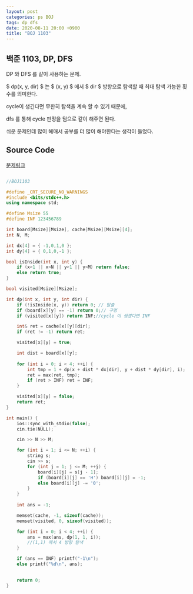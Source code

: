 ```yaml
---
layout: post
categories: ps BOJ
tags: dp dfs
date: 2020-08-11 20:00 +0900
title: "BOJ 1103"
---
```


## 백준 1103, DP, DFS

DP 와 DFS 를 같이 사용하는 문제.  

$ dp(x, y, dir) $ 는 $ (x, y) $ 에서 $ dir $ 방향으로 탐색할 때 최대 탐색 가능한 횟수를 의미한다.  

cycle이 생긴다면 무한히 탐색을 계속 할 수 있기 때문에,  

dfs 를 통해 cycle 판정을 덤으로 같이 해주면 된다.  

쉬운 문제인데 많이 헤매서 공부를 더 많이 해야한다는 생각이 들었다.  

## Source Code

[문제링크](https://www.acmicpc.net/problem/1103)

```cpp

//BOJ1103

#define _CRT_SECURE_NO_WARNINGS
#include <bits/stdc++.h>
using namespace std;

#define Msize 55
#define INF 123456789

int board[Msize][Msize], cache[Msize][Msize][4];
int N, M;

int dx[4] = { -1,0,1,0 };
int dy[4] = { 0,1,0,-1 };

bool isInside(int x, int y) {
	if (x<1 || x>N || y<1 || y>M) return false;
	else return true;
}

bool visited[Msize][Msize];

int dp(int x, int y, int dir) {
	if (!isInside(x, y)) return 0; // 탈출
	if (board[x][y] == -1) return 0;// 구멍
	if (visited[x][y]) return INF;//cycle 이 생겼다면 INF

	int& ret = cache[x][y][dir];
	if (ret != -1) return ret;

	visited[x][y] = true;

	int dist = board[x][y];
	
	for (int i = 0; i < 4; ++i) {
		int tmp = 1 + dp(x + dist * dx[dir], y + dist * dy[dir], i);
		ret = max(ret, tmp);
		if (ret > INF) ret = INF;
	}

	visited[x][y] = false;
	return ret;
}

int main() {
	ios::sync_with_stdio(false);
	cin.tie(NULL);

	cin >> N >> M;

	for (int i = 1; i <= N; ++i) {
		string s;
		cin >> s;
		for (int j = 1; j <= M; ++j) {
			board[i][j] = s[j - 1];
			if (board[i][j] == 'H') board[i][j] = -1;
			else board[i][j] -= '0';
		}
	}
	
	int ans = -1;

	memset(cache, -1, sizeof(cache));
	memset(visited, 0, sizeof(visited));

	for (int i = 0; i < 4; ++i) {
		ans = max(ans, dp(1, 1, i));
		//(1,1) 에서 4 방향 탐색
	}

	if (ans == INF) printf("-1\n");
	else printf("%d\n", ans);

	
	return 0;
}

```
